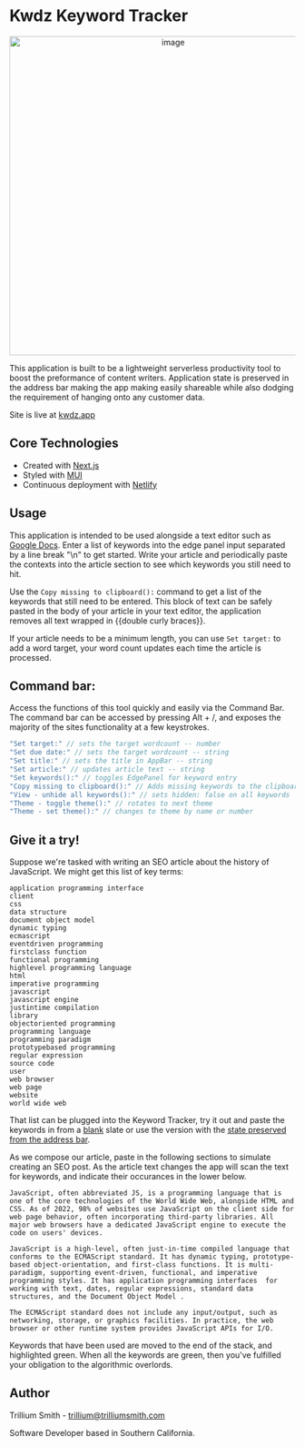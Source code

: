 # Kwdz Keyword Tracker

<div align="center">
  <img width="561" alt="image" src="https://github.com/Spiteless/Spiteless/assets/5898009/62ec4930-edfe-4d55-885c-0a1f111582e4">
</div>

This application is built to be a lightweight serverless productivity tool to boost the preformance of content writers. Application state is preserved in the address bar making the app making easily shareable while also dodging the requirement of hanging onto any customer data.

Site is live at [kwdz.app](https://kwdz.app/)

## Core Technologies

 - Created with [Next.js](https://nextjs.org/)
 - Styled with [MUI](https://mui.com/)
 - Continuous deployment with [Netlify](https://www.netlify.com/)

## Usage

This application is intended to be used alongside a text editor such as [Google Docs](https://docs.new). Enter a list of keywords into the edge panel input separated by a line break "\n" to get started. Write your article and periodically paste the contexts into the article section to see which keywords you still need to hit.

Use the ```Copy missing to clipboard():``` command to get a list of the keywords that still need to be entered. This block of text can be safely pasted in the body of your article in your text editor, the application removes all text wrapped in {{double curly braces}}.

If your article needs to be a minimum length, you can use ```Set target:``` to add a word target, your word count updates each time the article is processed.

## Command bar:

Access the functions of this tool quickly and easily via the Command Bar. The command bar can be accessed by pressing Alt + /, and exposes the majority of the sites functionality at a few keystrokes.

```js
"Set target:" // sets the target wordcount -- number
"Set due date:" // sets the target wordcount -- string
"Set title:" // sets the title in AppBar -- string
"Set article:" // updates article text -- string
"Set keywords():" // toggles EdgePanel for keyword entry
"Copy missing to clipboard():" // Adds missing keywords to the clipboard surrounded by {{ curly braces }}
"View - unhide all keywords():" // sets hidden: false on all keywords
"Theme - toggle theme():" // rotates to next theme
"Theme - set theme():" // changes to theme by name or number
```

## Give it a try!

Suppose we're tasked with writing an SEO article about the history of JavaScript. We might get this list of key terms:

```
application programming interface
client
css
data structure
document object model
dynamic typing
ecmascript
eventdriven programming
firstclass function
functional programming
highlevel programming language
html
imperative programming
javascript
javascript engine
justintime compilation
library
objectoriented programming
programming language
programming paradigm
prototypebased programming
regular expression
source code
user
web browser
web page
website
world wide web
```

That list can be plugged into the Keyword Tracker, try it out and paste the keywords in from a [blank](https://kwdz.app/) slate or use the version with the [state preserved from the address bar](https://kwdz.app/?k0=eventdriven%20programming&k0=functional%20programming&k0=highlevel%20programming%20language&k0=justintime%20compilation&k0=library&k0=objectoriented%20programming&k0=prototypebased%20programming&k0=source%20code&k0=application%20programming%20interface&k0=client&k0=css&k0=data%20structure&k0=document%20object%20model&k0=dynamic%20typing&k0=ecmascript&k0=firstclass%20function&k0=html&k0=imperative%20programming&k0=javascript%20engine&k0=programming%20language&k0=regular%20expression&k0=user&k0=web%20browser&k0=web%20page&k0=website&k0=world%20wide%20web&k0=javascript&theme=dark&title=Wikipedia%20JavaScript).


As we compose our article, paste in the following sections to simulate creating an SEO post. As the article text changes the app will scan the text for keywords, and indicate their occurances in the lower below.

```
JavaScript, often abbreviated JS, is a programming language that is one of the core technologies of the World Wide Web, alongside HTML and CSS. As of 2022, 98% of websites use JavaScript on the client side for web page behavior, often incorporating third-party libraries. All major web browsers have a dedicated JavaScript engine to execute the code on users' devices.
```

```
JavaScript is a high-level, often just-in-time compiled language that conforms to the ECMAScript standard. It has dynamic typing, prototype-based object-orientation, and first-class functions. It is multi-paradigm, supporting event-driven, functional, and imperative programming styles. It has application programming interfaces  for working with text, dates, regular expressions, standard data structures, and the Document Object Model .
```
```
The ECMAScript standard does not include any input/output, such as networking, storage, or graphics facilities. In practice, the web browser or other runtime system provides JavaScript APIs for I/O.
```

Keywords that have been used are moved to the end of the stack, and highlighted green. When all the keywords are green, then you've fulfilled your obligation to the algorithmic overlords.

## Author

Trillium Smith - [trillium@trilliumsmith.com](mailto:trillium@trilliumsmith.com)

Software Developer based in Southern California.
